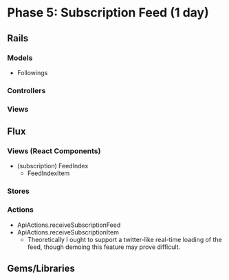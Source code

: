 # Phase 5: Subscription Feed (1 day)

## Rails
### Models
* Followings

### Controllers

### Views

## Flux
### Views (React Components)
* (subscription) FeedIndex
  - FeedIndexItem

### Stores

### Actions
* ApiActions.receiveSubscriptionFeed
* ApiActions.receiveSubscriptionItem
  - Theoretically I ought to support a twitter-like real-time loading of the feed, though demoing this feature may prove difficult.

## Gems/Libraries
